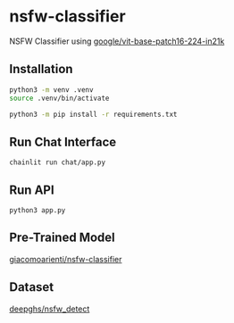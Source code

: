 # nsfw-classifier
NSFW Classifier using [google/vit-base-patch16-224-in21k](https://huggingface.co/google/vit-base-patch16-224-in21k)

## Installation
```bash
python3 -m venv .venv
source .venv/bin/activate

python3 -m pip install -r requirements.txt
```

## Run Chat Interface
`chainlit run chat/app.py`

## Run API
`python3 app.py`

## Pre-Trained Model
[giacomoarienti/nsfw-classifier](https://huggingface.co/giacomoarienti/nsfw-classifier)

## Dataset
[deepghs/nsfw_detect](https://huggingface.co/datasets/deepghs/nsfw_detect)